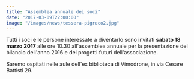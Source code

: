 ```yaml
---
title: "Assemblea annuale dei soci"
date: "2017-03-09T22:00:00"
image: "/images/news/tessera-pigreco2.jpg"
--- 
```


Tutti i soci e le persone interessate a diventarlo sono invitati **sabato 18 marzo 2017** alle ore 10.30
all'assemblea annuale per la presentazione del bilancio dell'anno 2016 e dei progetti futuri dell'associazione.

Saremo ospitati nelle aule dell'ex biblioteca di Vimodrone, in via Cesare Battisti 29.
